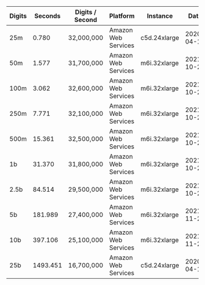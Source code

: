 | Digits | Seconds | Digits / Second | Platform | Instance | Date | Files |
| ------ | ------- | --------------- | -------- | -------- | ---- | ----- |
| 25m | 0.780 | 32,000,000 | Amazon Web Services | c5d.24xlarge | 2020-04-18 | [cfg](../Amazon%20Web%20Services/c5d.24xlarge/Log%2810%29%20%5Bmachin-secondary%5D/Log%2810%29%20-%2020200418-170648.cfg) [out](../Amazon%20Web%20Services/c5d.24xlarge/Log%2810%29%20%5Bmachin-secondary%5D/Log%2810%29%20-%2020200418-170648.out) [txt](../Amazon%20Web%20Services/c5d.24xlarge/Log%2810%29%20%5Bmachin-secondary%5D/Log%2810%29%20-%2020200418-170648.txt) |
| 50m | 1.577 | 31,700,000 | Amazon Web Services | m6i.32xlarge | 2021-10-29 | [cfg](../Amazon%20Web%20Services/m6i.32xlarge/Log%2810%29%20%5Bmachin-secondary%5D/Log%2810%29%20-%2020211029-161539.cfg) [out](../Amazon%20Web%20Services/m6i.32xlarge/Log%2810%29%20%5Bmachin-secondary%5D/Log%2810%29%20-%2020211029-161539.out) [txt](../Amazon%20Web%20Services/m6i.32xlarge/Log%2810%29%20%5Bmachin-secondary%5D/Log%2810%29%20-%2020211029-161539.txt) |
| 100m | 3.062 | 32,600,000 | Amazon Web Services | m6i.32xlarge | 2021-10-29 | [cfg](../Amazon%20Web%20Services/m6i.32xlarge/Log%2810%29%20%5Bmachin-secondary%5D/Log%2810%29%20-%2020211029-161549.cfg) [out](../Amazon%20Web%20Services/m6i.32xlarge/Log%2810%29%20%5Bmachin-secondary%5D/Log%2810%29%20-%2020211029-161549.out) [txt](../Amazon%20Web%20Services/m6i.32xlarge/Log%2810%29%20%5Bmachin-secondary%5D/Log%2810%29%20-%2020211029-161549.txt) |
| 250m | 7.771 | 32,100,000 | Amazon Web Services | m6i.32xlarge | 2021-10-29 | [cfg](../Amazon%20Web%20Services/m6i.32xlarge/Log%2810%29%20%5Bmachin-secondary%5D/Log%2810%29%20-%2020211029-161615.cfg) [out](../Amazon%20Web%20Services/m6i.32xlarge/Log%2810%29%20%5Bmachin-secondary%5D/Log%2810%29%20-%2020211029-161615.out) [txt](../Amazon%20Web%20Services/m6i.32xlarge/Log%2810%29%20%5Bmachin-secondary%5D/Log%2810%29%20-%2020211029-161615.txt) |
| 500m | 15.361 | 32,500,000 | Amazon Web Services | m6i.32xlarge | 2021-10-29 | [cfg](../Amazon%20Web%20Services/m6i.32xlarge/Log%2810%29%20%5Bmachin-secondary%5D/Log%2810%29%20-%2020211029-173002.cfg) [out](../Amazon%20Web%20Services/m6i.32xlarge/Log%2810%29%20%5Bmachin-secondary%5D/Log%2810%29%20-%2020211029-173002.out) [txt](../Amazon%20Web%20Services/m6i.32xlarge/Log%2810%29%20%5Bmachin-secondary%5D/Log%2810%29%20-%2020211029-173002.txt) |
| 1b | 31.370 | 31,800,000 | Amazon Web Services | m6i.32xlarge | 2021-10-29 | [cfg](../Amazon%20Web%20Services/m6i.32xlarge/Log%2810%29%20%5Bmachin-secondary%5D/Log%2810%29%20-%2020211029-173037.cfg) [out](../Amazon%20Web%20Services/m6i.32xlarge/Log%2810%29%20%5Bmachin-secondary%5D/Log%2810%29%20-%2020211029-173037.out) [txt](../Amazon%20Web%20Services/m6i.32xlarge/Log%2810%29%20%5Bmachin-secondary%5D/Log%2810%29%20-%2020211029-173037.txt) |
| 2.5b | 84.514 | 29,500,000 | Amazon Web Services | m6i.32xlarge | 2021-10-29 | [cfg](../Amazon%20Web%20Services/m6i.32xlarge/Log%2810%29%20%5Bmachin-secondary%5D/Log%2810%29%20-%2020211029-205017.cfg) [out](../Amazon%20Web%20Services/m6i.32xlarge/Log%2810%29%20%5Bmachin-secondary%5D/Log%2810%29%20-%2020211029-205017.out) [txt](../Amazon%20Web%20Services/m6i.32xlarge/Log%2810%29%20%5Bmachin-secondary%5D/Log%2810%29%20-%2020211029-205017.txt) |
| 5b | 181.989 | 27,400,000 | Amazon Web Services | m6i.32xlarge | 2021-11-28 | [cfg](../Amazon%20Web%20Services/m6i.32xlarge/Log%2810%29%20%5Bmachin-secondary%5D/Log%2810%29%20-%2020211128-005801.cfg) [out](../Amazon%20Web%20Services/m6i.32xlarge/Log%2810%29%20%5Bmachin-secondary%5D/Log%2810%29%20-%2020211128-005801.out) [txt](../Amazon%20Web%20Services/m6i.32xlarge/Log%2810%29%20%5Bmachin-secondary%5D/Log%2810%29%20-%2020211128-005801.txt) |
| 10b | 397.106 | 25,100,000 | Amazon Web Services | m6i.32xlarge | 2021-11-28 | [cfg](../Amazon%20Web%20Services/m6i.32xlarge/Log%2810%29%20%5Bmachin-secondary%5D/Log%2810%29%20-%2020211128-152646.cfg) [out](../Amazon%20Web%20Services/m6i.32xlarge/Log%2810%29%20%5Bmachin-secondary%5D/Log%2810%29%20-%2020211128-152646.out) [txt](../Amazon%20Web%20Services/m6i.32xlarge/Log%2810%29%20%5Bmachin-secondary%5D/Log%2810%29%20-%2020211128-152646.txt) |
| 25b | 1493.451 | 16,700,000 | Amazon Web Services | c5d.24xlarge | 2020-04-18 | [cfg](../Amazon%20Web%20Services/c5d.24xlarge/Log%2810%29%20%5Bmachin-secondary%5D/Log%2810%29%20-%2020200418-174938.cfg) [out](../Amazon%20Web%20Services/c5d.24xlarge/Log%2810%29%20%5Bmachin-secondary%5D/Log%2810%29%20-%2020200418-174938.out) [txt](../Amazon%20Web%20Services/c5d.24xlarge/Log%2810%29%20%5Bmachin-secondary%5D/Log%2810%29%20-%2020200418-174938.txt) |
